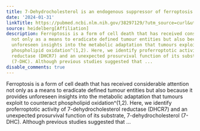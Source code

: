 ```yaml
---
title: 7-Dehydrocholesterol is an endogenous suppressor of ferroptosis
date: '2024-01-31'
linkTitle: https://pubmed.ncbi.nlm.nih.gov/38297129/?utm_source=curl&utm_medium=rss&utm_campaign=pubmed-2&utm_content=1FakS-2QOkCT8HsMOQP1bCRQ4YzyumYOmxmF0moLsQ3dFB1E9V&fc=20220326224207&ff=20240201170635&v=2.18.0
source: heidelberg[Affiliation]
description: Ferroptosis is a form of cell death that has received considerable attention
  not only as a means to eradicate defined tumour entities but also because it provides
  unforeseen insights into the metabolic adaptation that tumours exploit to counteract
  phospholipid oxidation^(1,2). Here, we identify proferroptotic activity of 7-dehydrocholesterol
  reductase (DHCR7) and an unexpected prosurvival function of its substrate, 7-dehydrocholesterol
  (7-DHC). Although previous studies suggested that ...
disable_comments: true
---
```

Ferroptosis is a form of cell death that has received considerable attention not only as a means to eradicate defined tumour entities but also because it provides unforeseen insights into the metabolic adaptation that tumours exploit to counteract phospholipid oxidation^(1,2). Here, we identify proferroptotic activity of 7-dehydrocholesterol reductase (DHCR7) and an unexpected prosurvival function of its substrate, 7-dehydrocholesterol (7-DHC). Although previous studies suggested that ...